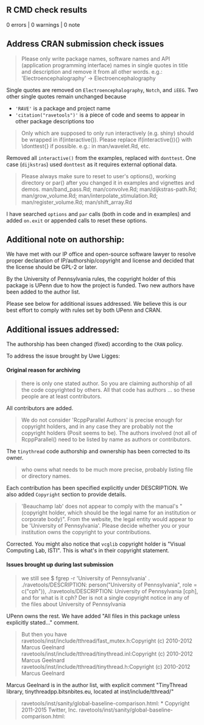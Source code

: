 ## R CMD check results

0 errors | 0 warnings | 0 note

## Address CRAN submission check issues

> Please only write package names, software names and API (application programming interface) names in single quotes in title and description and remove it from all other words.
> e.g.: 'Electroencephalography' -> Electroencephalography

Single quotes are removed on `Electroencephalography`, `Notch`, and `iEEG`. Two other single quotes remain unchanged because

* `'RAVE'` is a package and project name
* `'citation("ravetools")'` is a piece of code and seems to appear in other package descriptions too

> Only which are supposed to only run interactively (e.g. shiny) should be wrapped in if(interactive()). Please replace if(interactive()){} with \donttest{} if possible.
> e.g.: in man/wavelet.Rd, etc.

Removed all `interactive()` from the examples, replaced with `donttest`. One case (`dijkstras`) used `donttest` as it requires external optional data.


> Please always make sure to reset to user's options(), working directory or par() after you changed it in examples and vignettes and demos.
> man/band_pass.Rd; man/convolve.Rd;  man/dijkstras-path.Rd; man/grow_volume.Rd; man/interpolate_stimulation.Rd; man/register_volume.Rd; man/shift_array.Rd

I have searched `options` and `par` calls (both in code and in examples) and added `on.exit` or appended calls to reset these options.

## Additional note on authorship:

We have met with our IP office and open-source software lawyer to resolve proper declaration of IP/authorship/copyright and license and decided that the license should be GPL-2 or later.

By the University of Pennsylvania rules, the copyright holder of this package is UPenn due to how the project is funded. Two new authors have been added to the author list.

Please see below for additional issues addressed. We believe this is our best effort to comply with rules set by both UPenn and CRAN.

## Additional issues addressed:

The authorship has been changed (fixed) according to the `CRAN` policy. 

To address the issue brought by Uwe Ligges:

#### Original reason for archiving

> there is only one stated author. So you are claiming authorship of all the code copyrighted by others.  All that code has authors ... so these people are at least contributors.

All contributors are added. 

> We do not consider 'RcppParallel Authors' is precise enough for copyright holders, and in any case they are probably not the copyright holders (Posit seems to be).  The authors involved (not all of RcppParallel() need to be listed by name as authors or contributors.

The `tinythread` code authorship and ownership has been corrected to its owner.

> who owns what needs to be much more precise, probably listing file or directory names.

Each contribution has been specified explicitly under DESCRIPTION. We also added `Copyright` section to provide details. 

> 'Beauchamp lab' does not appear to comply with the manual's "(copyright holder, which should be the legal name for an institution or corporate body)". From the website, the legal entity would appear to be 'University of Pennsylvania'. Please decide whether you or your institution owns the copyright to your contributions.

Corrected. You might also notice that `vcglib` copyright holder is "Visual Computing Lab, ISTI". This is what's in their copyright statement.

#### Issues brought up during last submission

> we still see
> $ fgrep -r 'University of Pennsylvania' .
> ./ravetools/DESCRIPTION:    person("University of Pennsylvania", role = c("cph")),
> ./ravetools/DESCRIPTION:  University of Pennsylvania [cph],
>  and for what is it cph? Der is not a single copyright notice in any of the files about University of Pennsylvania

UPenn owns the rest. We have added "All files in this package unless explicitly stated..." comment.


> But then you have
ravetools/inst/include/tthread/fast_mutex.h:Copyright (c) 2010-2012 Marcus Geelnard
ravetools/inst/include/tthread/tinythread.inl:Copyright (c) 2010-2012 Marcus Geelnard
ravetools/inst/include/tthread/tinythread.h:Copyright (c) 2010-2012 Marcus Geelnard

Marcus Geelnard is in the author list, with explicit comment "TinyThread library, tinythreadpp.bitsnbites.eu, located at inst/include/tthread/"

> ravetools/inst/sanity/global-baseline-comparison.html: * Copyright 2011-2015 Twitter, Inc.
> ravetools/inst/sanity/global-baseline-comparison.html:<script>/*! Respond.js v1.4.2: min/max-width media query polyfill * Copyright 2013 Scott Jehl
> and we do not see these in the DESCRIPTION.

I have removed this compiled file. However...

We all disagree with this one. `global-baseline-comparison.html` is considered as derivative compiled by `rmarkdown`. A more extreme example, this package contains `configure`, which is generated by `autoconf` and the file has a copyright statement inside. Does CRAN packages (or 99% C++/Python libraries on the internet) list the original author of "configure" as `ctb` or `cph`, or CRAN archive packages that use `autoconf` because of such "violation"?


> After we complained  several times, you have still not checked carefully yourself, and each time we come further we still dinf issue. This is unacceptable.
> Please do not resubmit unless you have a proper declaration of IP/authorship/copyright ...

We have met with our IP office and open-source software lawyer to resolve proper declaration of IP/authorship/copyright and license. We believe that all issues above are properly addressed.
